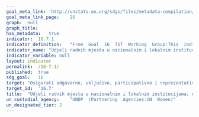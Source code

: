 ```yaml
---	
goal_meta_link:	'http://unstats.un.org/sdgs/files/metadata-compilation/Metadata-Goal-16.pdf'
goal_meta_link_page:	26
graph:	null
graph_title:	
has_metadata:	true
indicator:	16.7.1
indicator_definition:	"From  Goal  16  TST  Working  Group:This  indicator  focuses  on  the  representativeness  aspect  of  the  target,  but  the  presence  of  diversity  also  conduces  to  inclusivity  and  responsiveness  of  decision-making.  The  indicator  is  calculated  as  the  number  of  public  service  positions  held  by  members  of  the  target  group  divided  by  the  total  number  of  such  positions.  From  OHCHR:  Target  groups  should  be  identified  at  national  level  in  an  inclusive,  participatory  process,  with  the  direct  involvement  of  marginalised  and  minority  groups  themselves.  The  Committee  on  the  Elimination  of  Racial  Discrimination  (CERD)  has  made  clear  that  identification  as  a  member  of  a  particular  ethnic  group  shall,  if  no  justification  exists  to  the  contrary,  be  based  upon  self-identification  by  the  individual  concerned.  This  principle  also  applies  to  other  population  groups.  Target  groups  may  include  persons  with  disabilities,  ethnic  groups,  LGBTI  persons,  indigenous  peoples,  religious  minorities,  linguistic  minorities,  youth,  older  persons,  or  other  groups  under-represented  in  the  national  context.  The  indicator  is  calculated  as  the  number  of  public  service  positions  held  by  members  of  the  target  group  divided  by  the  total  number  of  such  positions."
indicator_name:	"Udjeli radnih mjesta u nacionalnim i lokalnim institucijama, uključujući (a) zakonodavna tijela; (b) javne službe; i (c) pravosuđe, u usporedbi s raspodjelom na nacionalnoj razini, prema spolu, dobi, osobama s invaliditetom i skupinama stanovništva"
indicator_variable:	null
layout:	indicator
permalink:	/16-7-1/
published:	true  
sdg_goal:	16
target:	"Osigurati odgovorno, uključivo, participativno i reprezentativno donošenje odluka na svim razinama"
target_id:	'16.7'
title:	"Udjeli radnih mjesta u nacionalnim i lokalnim institucijama, uključujući (a) zakonodavna tijela; (b) javne službe; i (c) pravosuđe, u usporedbi s raspodjelom na nacionalnoj razini, prema spolu, dobi, osobama s invaliditetom i skupinama stanovništva"
un_custodial_agency:	"UNDP  (Partnering  Agencies:UN  Women)"
un_designated_tier:	2
---	
```

